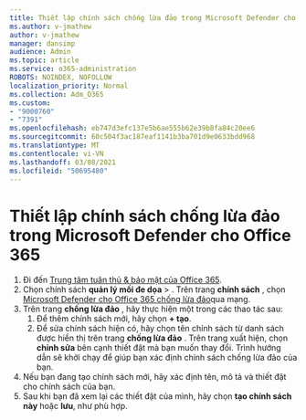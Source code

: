 ```yaml
---
title: Thiết lập chính sách chống lừa đảo trong Microsoft Defender cho Office 365
ms.author: v-jmathew
author: v-jmathew
manager: dansimp
audience: Admin
ms.topic: article
ms.service: o365-administration
ROBOTS: NOINDEX, NOFOLLOW
localization_priority: Normal
ms.collection: Adm_O365
ms.custom:
- "9000760"
- "7391"
ms.openlocfilehash: eb747d3efc137e5b6ae555b62e39b8fa84c20ee6
ms.sourcegitcommit: 60c504f3ac187eaf1141b3ba701d9e0633bdd968
ms.translationtype: MT
ms.contentlocale: vi-VN
ms.lasthandoff: 03/08/2021
ms.locfileid: "50695480"
---
```

# <a name="set-up-anti-phishing-policies-in-microsoft-defender-for-office-365"></a>Thiết lập chính sách chống lừa đảo trong Microsoft Defender cho Office 365

1. Đi đến [Trung tâm tuân thủ & bảo mật của Office 365](https://go.microsoft.com/fwlink/p/?linkid=2077143).
2. Chọn chính sách **quản lý mối đe dọa**  >  . Trên trang **chính sách** , chọn [Microsoft Defender cho Office 365 chống lừa đảo](https://go.microsoft.com/fwlink/?linkid=2101369)qua mạng.
3. Trên trang **chống lừa đảo** , hãy thực hiện một trong các thao tác sau:
    1. Để thêm chính sách mới, hãy chọn **+ tạo**.
    1. Để sửa chính sách hiện có, hãy chọn tên chính sách từ danh sách được hiển thị trên trang **chống lừa đảo** . Trên trang xuất hiện, chọn **chỉnh sửa** bên cạnh thiết đặt mà bạn muốn thay đổi. Trình hướng dẫn sẽ khởi chạy để giúp bạn xác định chính sách chống lừa đảo của bạn.
4. Nếu bạn đang tạo chính sách mới, hãy xác định tên, mô tả và thiết đặt cho chính sách của bạn.
5. Sau khi bạn đã xem lại các thiết đặt của mình, hãy chọn **tạo chính sách này** hoặc **lưu**, như phù hợp.
